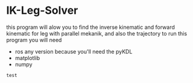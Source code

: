 # IK-Leg-Solver
this program will alow you to find the inverse kinematic and forward kinematic for leg with parallel mekanik, and also the trajectory
to run this program you will need 
- ros any version because you'll need the pyKDL
- matplotlib
- numpy

```
test
```
